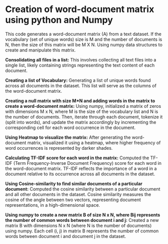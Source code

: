 # Creation of word-document matrix using python and Numpy

This code generates a word-document matrix (A) from a text dataset. If the vocabulary (set of unique words) size is M and the number of documents is N, then the size of this matrix will be M X N. Using numpy data structures to create and manipulate this matrix.

**Consolidating all files in a list:** This involves collecting all text files into a single list, likely containing strings representing the text content of each document.

**Creating a list of Vocabulary:** Generating a list of unique words found across all documents in the dataset. This list will serve as the columns of the word-document matrix.

**Creating a null matrix with size M*N and adding words in the matrix to create a word-document matrix:** Using numpy, initialized a matrix of zeros with dimensions M x N, where M is the size of the vocabulary list and N is the number of documents. Then, iterate through each document, tokenize it (split into words), and update the matrix accordingly by incrementing the corresponding cell for each word occurrence in the document.

**Using Heatmap to visualize the matrix:** After generating the word-document matrix, visualized it using a heatmap, where higher frequency of word occurrences is represented by darker shades.

**Calculating TF-IDF score for each word in the matrix:** Computed the TF-IDF (Term Frequency-Inverse Document Frequency) score for each word in the word-document matrix. TF-IDF reflects the importance of a word in a document relative to its occurrence across all documents in the dataset.

**Using Cosine-similarity to find similar documents of a particular document:** Computed the cosine similarity between a particular document and all other documents in the dataset. Cosine similarity measures the cosine of the angle between two vectors, representing document representations, in a high-dimensional space.

**Using numpy to create a new matrix B of size N x N, where Bij represents the number of common words between document i and j:** Created a new matrix B with dimensions N x N (where N is the number of documents) using numpy. Each cell (i, j) in matrix B represents the number of common words between document i and document j in the dataset.
